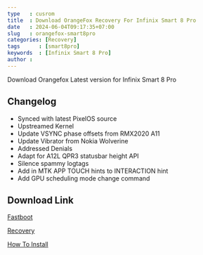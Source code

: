 ```yaml
---
type   : cusrom
title  : Download OrangeFox Recovery For Infinix Smart 8 Pro
date   : 2024-06-04T09:17:35+07:00
slug   : orangefox-smart8pro
categories: [Recovery]
tags      : [smart8pro]
keywords  : [Infinix Smart 8 Pro]
author : 
---
```


Download Orangefox Latest version for Infinix Smart 8 Pro

## Changelog
- Synced with latest PixelOS source
- Upstreamed Kernel
- Update VSYNC phase offsets from RMX2020 A11
- Update Vibrator from Nokia Wolverine
- Addressed Denials
- Adapt for A12L QPR3 statusbar height API
- Silence spammy logtags
- Add in MTK APP TOUCH hints to INTERACTION hint
- Add GPU scheduling mode change command

## Download Link
[Fastboot](https://sourceforge.net/projects/sheshu/files/sky/OrangeFox/OrangeFox-Unofficial-sky_22_10_2023.img/download)

[Recovery](/)

[How To Install](https://wiki.orangefox.tech/en/guides/installing_orangefox)


